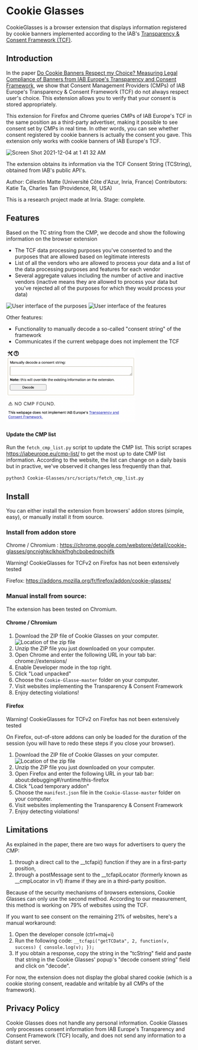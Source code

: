 # Cookie Glasses
CookieGlasses is a browser extension that displays information registered by cookie banners implemented according to the IAB's [Transparency &amp; Consent Framework (TCF)](https://iabeurope.eu/transparency-consent-framework/).

## Introduction

In the paper [Do Cookie Banners Respect my Choice? Measuring Legal Compliance of Banners from IAB Europe's Transparency and Consent Framework](https://arxiv.org/abs/1911.09964), we show that Consent Management Providers (CMPs) of IAB Europe's Transparency & Consent Framework (TCF) do not always respect user's choice. This extension allows you to verify that your consent is stored appropriately.

This extension for Firefox and Chrome queries CMPs of IAB Europe's TCF in the same position as a third-party advertiser, making it possible to see consent set by CMPs in real time. In other words, you can see whether consent registered by cookie banners is actually the consent you gave.
This extension only works with cookie banners of IAB Europe's TCF.

<img width="512" alt="Screen Shot 2021-12-04 at 1 41 32 AM" src="https://user-images.githubusercontent.com/16495787/144700617-de120d8e-9c75-4ea2-826d-9aa7242ae54e.png">

The extension obtains its information via the TCF Consent String (TCString), obtained from IAB's public API's.

Author: Célestin Matte (Université Côte d'Azur, Inria, France)
Contributors: Katie Ta, Charles Tan (Providence, RI, USA)

This is a research project made at Inria. Stage: complete.

## Features

Based on the TC string from the CMP, we decode and show the following information on the browser extension
- The TCF data processing purposes you've consented to and the purposes that are allowed based on legitimate interests
- List of all the vendors who are allowed to process your data and a list of the data processing purposes and features for each vendor
- Several aggregate values including the number of active and inactive vendors (inactive means they are allowed to process your data but you've rejected all of the purposes for which they would process your data)

![User interface of the purposes](purposes_vid_SparkVideo.gif?raw=true "Purposes")
![User interface of the features](features_vid_SparkVideo.gif?raw=true "Features")

Other features:
- Functionality to manually decode a so-called "consent string" of the framework
- Communicates if the current webpage does not implement the TCF

<img src="manual_decode_tcstring.png" alt="manual_decode" width="350"/>
<img src="no_cmp_found.png" alt="no_cmp" width="350"/>

#### Update the CMP list

Run the `fetch_cmp_list.py` script to update the CMP list. This script scrapes https://iabeurope.eu/cmp-list/ to get the most up to date CMP list information. According to the website, the list can change on a daily basis but in practive, we've observed it changes less frequently than that.

`python3 Cookie-Glasses/src/scripts/fetch_cmp_list.py`

## Install

You can either install the extension from browsers' addon stores (simple, easy), or manually install it from source.

### Install from addon store

Chrome / Chromium : https://chrome.google.com/webstore/detail/cookie-glasses/gncnjghkclkhpkfhghcbobednpchjifk


Warning! CookieGlasses for TCFv2 on Firefox has not been extensively tested

Firefox: https://addons.mozilla.org/fr/firefox/addon/cookie-glasses/

### Manual install from source:

The extension has been tested on Chromium.

#### Chrome / Chromium

1. Download the ZIP file of Cookie Glasses on your computer.
![Location of the zip file](https://camo.githubusercontent.com/71c8e3ec5ddbd2cac3b1d6469311f6bbf26c6465/68747470733a2f2f692e696d6775722e636f6d2f47784f6d6a46682e706e67)
2. Unzip the ZIP file you just downloaded on your computer.
3. Open Chrome and enter the following URL in your tab bar: chrome://extensions/
4. Enable Developer mode in the top right.
5. Click "Load unpacked"
6. Choose the `Cookie-Glasse-master` folder on your computer.
7. Visit websites implementing the Transparency & Consent Framework
8. Enjoy detecting violations!

#### Firefox

Warning! CookieGlasses for TCFv2 on Firefox has not been extensively tested

On Firefox, out-of-store addons can only be loaded for the duration of the session (you will have to redo these steps if you close your browser).

1. Download the ZIP file of Cookie Glasses on your computer.
![Location of the zip file](https://camo.githubusercontent.com/71c8e3ec5ddbd2cac3b1d6469311f6bbf26c6465/68747470733a2f2f692e696d6775722e636f6d2f47784f6d6a46682e706e67)
2. Unzip the ZIP file you just downloaded on your computer.
3. Open Firefox and enter the following URL in your tab bar: about:debugging#/runtime/this-firefox
4. Click "Load temporary addon"
5. Choose the `manifest.json` file in the `Cookie-Glasse-master` folder on your computer.
6. Visit websites implementing the Transparency & Consent Framework
7. Enjoy detecting violations!

## Limitations

As explained in the paper, there are two ways for advertisers to query the CMP:
1. through a direct call to the __tcfapi() function if they are in a first-party position,
2. through a postMessage sent to the __tcfapiLocator (formerly known as __cmpLocator in v1) iframe if they are in a third-party position.

Because of the security mechanisms of browsers extensions, Cookie Glasses can only use the second method. According to our measurement, this method is working on 79% of websites using the TCF.

If you want to see consent on the remaining 21% of websites, here's a manual workaround:
1. Open the developer console (ctrl+maj+i)
2. Run the following code: `__tcfapi("getTCData", 2, function(v, success) { console.log(v); });`
3. If you obtain a response, copy the string in the "tcString" field and paste that string in the Cookie Glasses' popup's "decode consent string" field and click on "decode".

For now, the extension does not display the global shared cookie (which is a cookie storing consent, readable and writable by all CMPs of the framework).

## Privacy Policy
Cookie Glasses does not handle any personal information.
Cookie Glasses only processes consent information from IAB Europe's Transparency and Consent Framework (TCF) locally, and does not send any information to a distant server.
